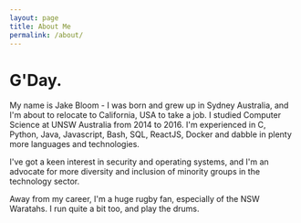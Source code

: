 ```yaml
---
layout: page
title: About Me
permalink: /about/
---
```


# G'Day.

My name is Jake Bloom - I was born and grew up in Sydney Australia, and I'm about to relocate to California, USA to take a job. I studied Computer Science at UNSW Australia from 2014 to 2016. I'm experienced in C, Python, Java, Javascript, Bash, SQL, ReactJS, Docker and dabble in plenty more languages and technologies.

I've got a keen interest in security and operating systems, and I'm an advocate for more diversity and inclusion of minority groups in the technology sector.

Away from my career, I'm a huge rugby fan, especially of the NSW Waratahs. I run quite a bit too, and play the drums. 